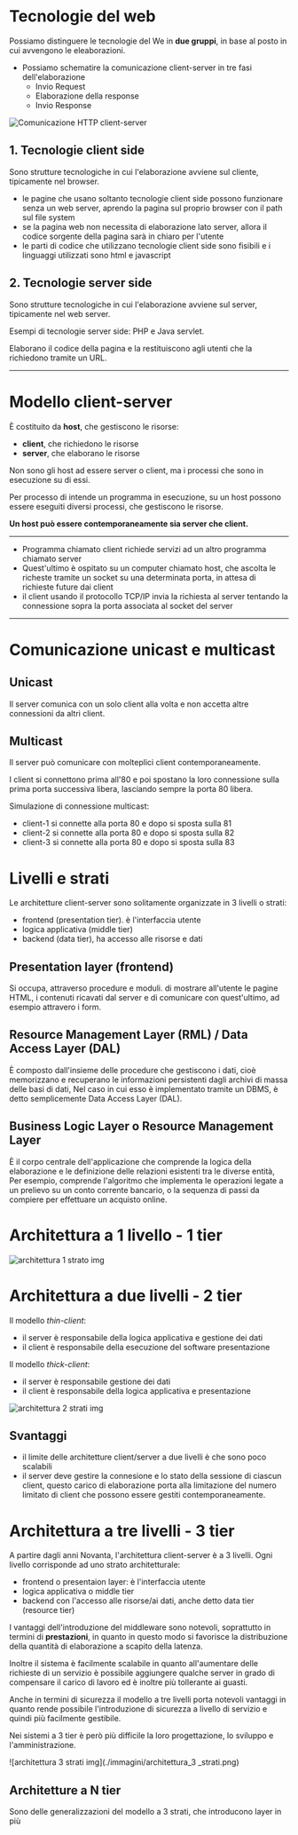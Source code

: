 <link rel="stylesheet" href="../style.css">

# Tecnologie del web

Possiamo distinguere le tecnologie del We in **due gruppi**, in base al posto in cui avvengono le eleaborazioni.

-   Possiamo schematire la comunicazione client-server in tre fasi dell'elaborazione
    -   Invio Request
    -   Elaborazione della response
    -   Invio Response

![Comunicazione HTTP client-server](./immagini/client-server_https.png)

<div class="identation">

## 1. Tecnologie client side

Sono strutture tecnologiche in cui l'elaborazione avviene sul cliente, tipicamente nel browser.

-   le pagine che usano soltanto tecnologie client side possono funzionare senza un web server, aprendo la pagina sul proprio browser con il path sul file system
-   se la pagina web non necessita di elaborazione lato server, allora il codice sorgente della pagina sarà in chiaro per l'utente
-   le parti di codice che utilizzano tecnologie client side sono fisibili e i linguaggi utilizzati sono html e javascript

## 2. Tecnologie server side

Sono strutture tecnologiche in cui l'elaborazione avviene sul server, tipicamente nel web server.

Esempi di tecnologie server side: PHP e Java servlet.

Elaborano il codice della pagina e la restituiscono agli utenti che la richiedono tramite un URL.

</div>

---

# Modello client-server

È costituito da **host**, che gestiscono le risorse:

-   **client**, che richiedono le risorse
-   **server**, che elaborano le risorse

Non sono gli host ad essere server o client, ma i processi che sono in esecuzione su di essi.

Per processo di intende un programma in esecuzione, su un host possono essere eseguiti diversi processi, che gestiscono le risorse.

**Un host può essere contemporaneamente sia server che client.**

---

-   Programma chiamato client richiede servizi ad un altro programma chiamato server
-   Quest'ultimo è ospitato su un computer chiamato host, che ascolta le richeste tramite un socket su una determinata porta, in attesa di richieste future dai client
-   il client usando il protocollo TCP/IP invia la richiesta al server tentando la connessione sopra la porta associata al socket del server

---

# Comunicazione unicast e multicast

## Unicast

Il server comunica con un solo client alla volta e non accetta altre connessioni da altri client.

## Multicast

Il server può comunicare con molteplici client contemporaneamente.

I client si connettono prima all'80 e poi spostano la loro connessione sulla prima porta successiva libera, lasciando sempre la porta 80 libera.

Simulazione di connessione multicast:

-   client-1 si connette alla porta 80 e dopo si sposta sulla 81
-   client-2 si connette alla porta 80 e dopo si sposta sulla 82
-   client-3 si connette alla porta 80 e dopo si sposta sulla 83

# Livelli e strati

Le architetture client-server sono solitamente organizzate in 3 livelli o strati:

-   frontend (presentation tier). è l'interfaccia utente
-   logica applicativa (middle tier)
-   backend (data tier), ha accesso alle risorse e dati

## Presentation layer (frontend)

Si occupa, attraverso procedure e moduli. di mostrare all'utente le pagine HTML, i contenuti ricavati dal server e di comunicare con quest'ultimo, ad esempio attravero i form.

## Resource Management Layer (RML) / Data Access Layer (DAL)

È composto dall'insieme delle procedure che gestiscono i dati, cioè memorizzano e recuperano le informazioni persistenti dagli archivi di massa delle basi di dati, Nel caso in cui esso è implementato tramite un DBMS, è detto semplicemente Data Access Layer (DAL).

## Business Logic Layer o Resource Management Layer

È il corpo centrale dell'applicazione che comprende la logica della elaborazione e le definizione delle relazioni esistenti tra le diverse entità,
Per esempio, comprende l'algoritmo che implementa le operazioni legate a un prelievo su un conto corrente bancario, o la sequenza di passi da compiere per effettuare un acquisto online.

# Architettura a 1 livello - 1 tier

![architettura 1 strato img](./immagini/architettura_1_strato.png)

# Architettura a due livelli - 2 tier

Il modello _thin-client_:

-   il server è responsabile della logica applicativa e gestione dei dati
-   il client è responsabile della esecuzione del software presentazione

Il modello _thick-client_:

-   il server è responsabile gestione dei dati
-   il client è responsabile della logica applicativa e presentazione

![architettura 2 strati img](./immagini/architettura_2_strati.png)

## Svantaggi

-   il limite delle architetture client/server a due livelli è che sono poco scalabili
-   il server deve gestire la connesione e lo stato della sessione di ciascun client, questo carico di elaborazione porta alla limitazione del numero limitato di client che possono essere gestiti contemporaneamente.

# Architettura a tre livelli - 3 tier

A partire dagli anni Novanta, l'architettura client-server è a 3 livelli. Ogni livello corrisponde ad uno strato architetturale:

-   frontend o presentaion layer: è l'interfaccia utente
-   logica applicativa o middle tier
-   backend con l'accesso alle risorse/ai dati, anche detto data tier (resource tier)

I vantaggi dell'introduzione del middleware sono notevoli, soprattutto in termini di **prestazioni**, in quanto in questo modo si favorisce la distribuzione della quantità di elaborazione a scapito della latenza.

Inoltre il sistema è facilmente scalabile in quanto all'aumentare delle richieste di un servizio è possibile aggiungere qualche server in grado di compensare il carico di lavoro ed è inoltre più tollerante ai guasti.

Anche in termini di sicurezza il modello a tre livelli porta notevoli vantaggi in quanto rende possibile l'introduzione di sicurezza a livello di servizio e quindi più facilmente gestibile.

Nei sistemi a 3 tier è però più difficile la loro progettazione, lo sviluppo e l'amministrazione.

![architettura 3 strati img](./immagini/architettura_3 \_strati.png)

## Architetture a N tier

Sono delle generalizzazioni del modello a 3 strati, che introducono layer in più
